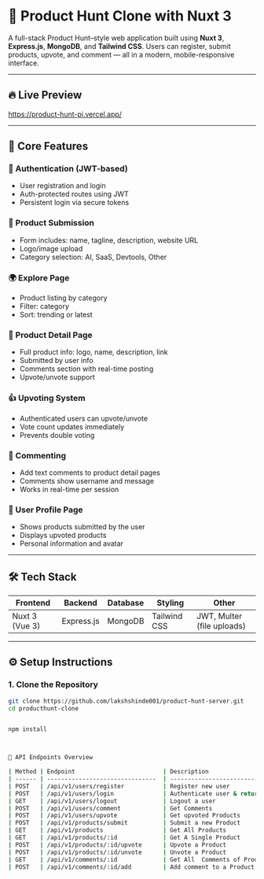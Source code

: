 # 🚀 Product Hunt Clone with Nuxt 3

A full-stack Product Hunt–style web application built using **Nuxt 3**, **Express.js**, **MongoDB**, and **Tailwind CSS**. Users can register, submit products, upvote, and comment — all in a modern, mobile-responsive interface.

---

## 🔥 Live Preview

https://product-hunt-pi.vercel.app/

---

## 🧩 Core Features

### 🔐 Authentication (JWT-based)
- User registration and login
- Auth-protected routes using JWT
- Persistent login via secure tokens

### 📝 Product Submission
- Form includes: name, tagline, description, website URL
- Logo/image upload
- Category selection: AI, SaaS, Devtools, Other

### 🌍 Explore Page
- Product listing by category
- Filter: category
- Sort: trending or latest

### 📄 Product Detail Page
- Full product info: logo, name, description, link
- Submitted by user info
- Comments section with real-time posting
- Upvote/unvote support

### 👍 Upvoting System
- Authenticated users can upvote/unvote
- Vote count updates immediately
- Prevents double voting

### 💬 Commenting
- Add text comments to product detail pages
- Comments show username and message
- Works in real-time per session

### 👤 User Profile Page
- Shows products submitted by the user
- Displays upvoted products
- Personal information and avatar

---

## 🛠️ Tech Stack

| Frontend        | Backend         | Database  | Styling         | Other |
|----------------|-----------------|-----------|------------------|-------|
| Nuxt 3 (Vue 3) | Express.js       | MongoDB   | Tailwind CSS     | JWT, Multer (file uploads) |

---




## ⚙️ Setup Instructions

### 1. Clone the Repository


```bash
git clone https://github.com/lakshshinde001/product-hunt-server.git
cd producthunt-clone


npm install



🧪 API Endpoints Overview

| Method | Endpoint                         | Description                    |
| ------ | -------------------------------  | ------------------------------ |
| POST   | /api/v1/users/register           | Register new user              |
| POST   | /api/v1/users/login              | Authenticate user & return JWT |
| GET    | /api/v1/users/logout             | Logout a user                  |
| POST   | /api/v1/users/comment            | Get Comments                   |
| POST   | /api/v1/users/upvote             | Get upvoted Products           |
| POST   | /api/v1/products/submit          | Submit a new Product           |
| GET    | /api/v1/products                 | Get All Products               |
| GET    | /api/v1/products/:id             | Get A Single Product           |
| POST   | /api/v1/products/:id/upvote      | Upvote a Product               |
| POST   | /api/v1/products/:id/unvote      | Unvote a Product               |
| GET    | /api/v1/comments/:id             | Get All  Comments of Product   |
| POST   | /api/v1/comments/:id/add         | Add comment to a Product       |

